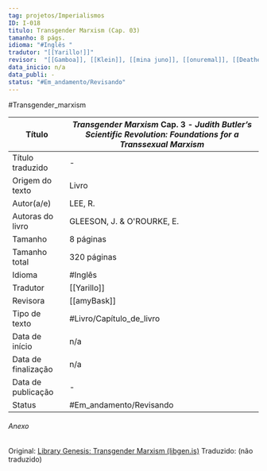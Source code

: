 ```yaml
---
tag: projetos/Imperialismos
ID: I-018
titulo: Transgender Marxism (Cap. 03)
tamanho: 8 págs.
idioma: "#Inglês "
tradutor: "[[Yarillo!]]"
revisor:  "[[Gamboa]], [[Klein]], [[mina juno]], [[onuremal]], [[Deathevan]]"
data_inicio: n/a
data_publi: -
status: "#Em_andamento/Revisando" 
---
```

#Transgender_marxism

| Título              | _Transgender Marxism_ Cap. 3 - _Judith Butler’s Scientific Revolution: Foundations for a Transsexual Marxism_|
| ------------------- | ----------------------------------------------------------------- |
| Título traduzido    | -                                                                 |
| Origem do texto     | Livro                                                             |
| Autor(a/e)          | LEE, R.                                                           |
| Autoras do livro    | GLEESON, J. & O'ROURKE, E.                                        |
| Tamanho             | 8 páginas                                                         |
| Tamanho total       | 320 páginas                                                       |
| Idioma              | #Inglês                                                          |
| Tradutor            | [[Yarillo]] |
| Revisora            | [[amyBask]]|
| Tipo de texto       | #Livro/Capítulo_de_livro               |
| Data de início      | n/a                                                               |
| Data de finalização | n/a                                                               |
| Data de publicação  | -                                                                 |
| Status | #Em_andamento/Revisando |

###### Anexo
Original: [Library Genesis: Transgender Marxism (libgen.is)](https://libgen.is/book/index.php?md5=AFDC5C5E40805831BF268E54B0FE4408)
Traduzido: (não traduzido)